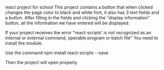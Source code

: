 react project for school
This project contains a button that when clicked changes the page color to black and white font, it also has 3 text fields and a button. After filling in the fields and clicking the "display information" button, all the information we have entered will be displayed.

If your project receives the error "react-scripts' is not recognized as an internal or external command,
operable program or batch file" You need to install the module.

Use the command 
npm install react-scripts --save

Then the project will open properly.
